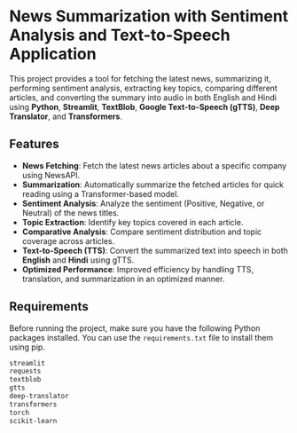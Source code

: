 # News Summarization with Sentiment Analysis and Text-to-Speech Application

This project provides a tool for fetching the latest news, summarizing it, performing sentiment analysis, extracting key topics, comparing different articles, and converting the summary into audio in both English and Hindi using **Python**, **Streamlit**, **TextBlob**, **Google Text-to-Speech (gTTS)**, **Deep Translator**, and **Transformers**.

## Features

- **News Fetching**: Fetch the latest news articles about a specific company using NewsAPI.
- **Summarization**: Automatically summarize the fetched articles for quick reading using a Transformer-based model.
- **Sentiment Analysis**: Analyze the sentiment (Positive, Negative, or Neutral) of the news titles.
- **Topic Extraction**: Identify key topics covered in each article.
- **Comparative Analysis**: Compare sentiment distribution and topic coverage across articles.
- **Text-to-Speech (TTS)**: Convert the summarized text into speech in both **English** and **Hindi** using gTTS.
- **Optimized Performance**: Improved efficiency by handling TTS, translation, and summarization in an optimized manner.

## Requirements

Before running the project, make sure you have the following Python packages installed. You can use the `requirements.txt` file to install them using pip.

```txt
streamlit
requests
textblob
gtts
deep-translator
transformers
torch
scikit-learn
```
